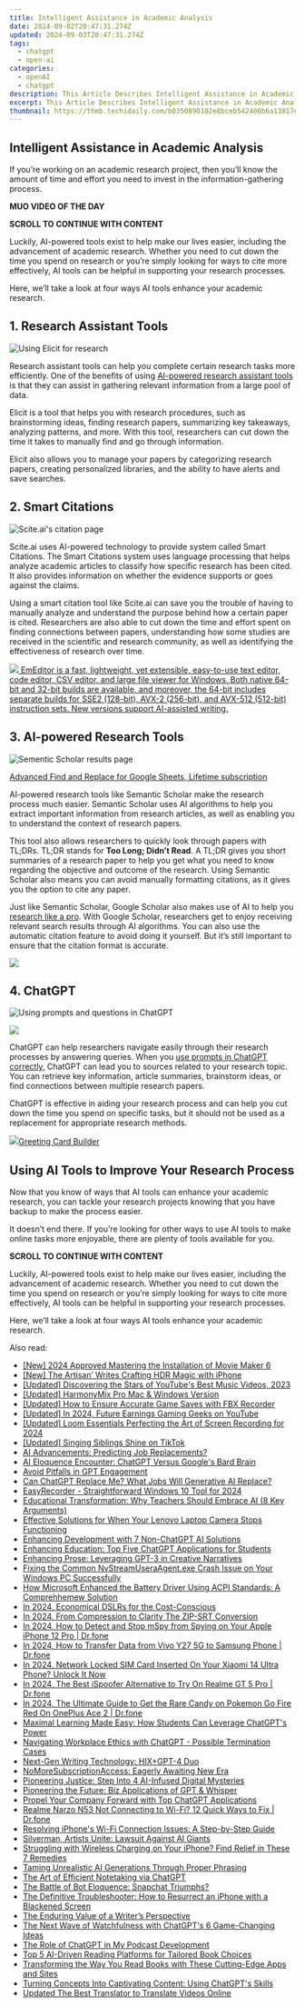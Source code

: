 ```yaml
---
title: Intelligent Assistance in Academic Analysis
date: 2024-09-02T20:47:31.274Z
updated: 2024-09-03T20:47:31.274Z
tags:
  - chatgpt
  - open-ai
categories:
  - openAI
  - chatgpt
description: This Article Describes Intelligent Assistance in Academic Analysis
excerpt: This Article Describes Intelligent Assistance in Academic Analysis
thumbnail: https://thmb.techidaily.com/b0350890102e8bceb542486b6a13817e51d92335c8505179cd1df5114471ab31.jpg
---
```


## Intelligent Assistance in Academic Analysis

 If you’re working on an academic research project, then you’ll know the amount of time and effort you need to invest in the information-gathering process.

**MUO VIDEO OF THE DAY**

**SCROLL TO CONTINUE WITH CONTENT**

 Luckily, AI-powered tools exist to help make our lives easier, including the advancement of academic research. Whether you need to cut down the time you spend on research or you’re simply looking for ways to cite more effectively, AI tools can be helpful in supporting your research processes.

 Here, we’ll take a look at four ways AI tools enhance your academic research.

## 1\. Research Assistant Tools

![Using Elicit for research](https://static1.makeuseofimages.com/wordpress/wp-content/uploads/2023/06/elicit-research-tool.jpg)

 Research assistant tools can help you complete certain research tasks more efficiently. One of the benefits of using [AI-powered research assistant tools](https://www.makeuseof.com/the-6-best-ai-tools-for-researchers-and-teachers/) is that they can assist in gathering relevant information from a large pool of data.

 Elicit is a tool that helps you with research procedures, such as brainstorming ideas, finding research papers, summarizing key takeaways, analyzing patterns, and more. With this tool, researchers can cut down the time it takes to manually find and go through information.

 Elicit also allows you to manage your papers by categorizing research papers, creating personalized libraries, and the ability to have alerts and save searches.

## 2\. Smart Citations

![Scite.ai's citation page](https://static1.makeuseofimages.com/wordpress/wp-content/uploads/2023/06/sciteai-cite-page.jpg)

 Scite.ai uses AI-powered technology to provide system called Smart Citations. The Smart Citations system uses language processing that helps analyze academic articles to classify how specific research has been cited. It also provides information on whether the evidence supports or goes against the claims.

 Using a smart citation tool like Scite.ai can save you the trouble of having to manually analyze and understand the purpose behind how a certain paper is cited. Researchers are also able to cut down the time and effort spent on finding connections between papers, understanding how some studies are received in the scientific and research community, as well as identifying the effectiveness of research over time.

<!-- affiliate ads begin -->
<a href="https://shop.emeditor.com/order/checkout.php?PRODS=4610657&QTY=1&AFFILIATE=108875&CART=1"><img src="https://www.emeditor.com/wp-content/uploads/2024/06/emeditor_chat_ai.png" border="0">
EmEditor is a fast, lightweight, yet extensible, easy-to-use text editor, code editor, CSV editor, and large file viewer for Windows. Both native 64-bit and 32-bit builds are available, and moreover, the 64-bit includes separate builds for SSE2 (128-bit), AVX-2 (256-bit), and AVX-512 (512-bit) instruction sets. New versions support AI-assisted writing.</a>
<!-- affiliate ads end -->
## 3\. AI-powered Research Tools

![Sementic Scholar results page](https://static1.makeuseofimages.com/wordpress/wp-content/uploads/2023/06/semantic-scholar-screenshot.jpg)

<!-- affiliate ads begin -->
<a href="https://secure.2checkout.com/order/checkout.php?PRODS=4729642&QTY=1&AFFILIATE=108875&CART=1">Advanced Find and Replace for Google Sheets, Lifetime subscription</a>
<!-- affiliate ads end -->
 AI-powered research tools like Semantic Scholar make the research process much easier. Semantic Scholar uses AI algorithms to help you extract important information from research articles, as well as enabling you to understand the context of research papers.

 This tool also allows researchers to quickly look through papers with TL;DRs. TL;DR stands for **Too Long; Didn’t Read**. A TL;DR gives you short summaries of a research paper to help you get what you need to know regarding the objective and outcome of the research. Using Semantic Scholar also means you can avoid manually formatting citations, as it gives you the option to cite any paper.

 Just like Semantic Scholar, Google Scholar also makes use of AI to help you [research like a pro](https://www.makeuseof.com/google-scholar-search-tips/). With Google Scholar, researchers get to enjoy receiving relevant search results through AI algorithms. You can also use the automatic citation feature to avoid doing it yourself. But it’s still important to ensure that the citation format is accurate.

<!-- affiliate ads begin -->
<a href="https://shop.systoolsgroup.com/affiliate.php?ACCOUNT=SYSTOOBY&AFFILIATE=108875&PATH=https%3A%2F%2Fwww.systoolsgroup.com%3FAFFILIATE%3D108875%26RESOURCE%3D%2BSysTools%2BPDF%2BUnlocker"><img src="https://www.systoolsgroup.com/box/pdf-unlocker.png" border="0"></a>
<!-- affiliate ads end -->
## 4\. ChatGPT

![Using prompts and questions in ChatGPT](https://static1.makeuseofimages.com/wordpress/wp-content/uploads/2023/06/chatgpt-research-prompt.jpg)

<!-- affiliate ads begin -->
<a href="https://shop.incomedia.eu/order/checkout.php?PRODS=39655089&QTY=1&AFFILIATE=108875&CART=1"><img src="https://incomedia.eu/files/images/affiliates/wa/01_WA_728x90.jpg" border="0"></a>
<!-- affiliate ads end -->
 ChatGPT can help researchers navigate easily through their research processes by answering queries. When you [use prompts in ChatGPT correctly](https://www.makeuseof.com/chatgpt-prompt-mistakes-to-avoid/), ChatGPT can lead you to sources related to your research topic. You can retrieve key information, article summaries, brainstorm ideas, or find connections between multiple research papers.

 ChatGPT is effective in aiding your research process and can help you cut down the time you spend on specific tasks, but it should not be used as a replacement for appropriate research methods.

<!-- affiliate ads begin -->
<a href="https://secure.2checkout.com/order/checkout.php?PRODS=2067133&QTY=1&AFFILIATE=108875&CART=1"><img src="https://www.pearlmountainsoft.com/n_img/product/gcb/banScrn.jpg" border="0">Greeting Card Builder</a>
<!-- affiliate ads end -->
## Using AI Tools to Improve Your Research Process

 Now that you know of ways that AI tools can enhance your academic research, you can tackle your research projects knowing that you have backup to make the process easier.

 It doesn’t end there. If you’re looking for other ways to use AI tools to make online tasks more enjoyable, there are plenty of tools available for you.

**SCROLL TO CONTINUE WITH CONTENT**

 Luckily, AI-powered tools exist to help make our lives easier, including the advancement of academic research. Whether you need to cut down the time you spend on research or you’re simply looking for ways to cite more effectively, AI tools can be helpful in supporting your research processes.

 Here, we’ll take a look at four ways AI tools enhance your academic research.


<ins class="adsbygoogle"
     style="display:block"
     data-ad-format="autorelaxed"
     data-ad-client="ca-pub-7571918770474297"
     data-ad-slot="1223367746"></ins>



<ins class="adsbygoogle"
     style="display:block"
     data-ad-client="ca-pub-7571918770474297"
     data-ad-slot="8358498916"
     data-ad-format="auto"
     data-full-width-responsive="true"></ins>

<span class="atpl-alsoreadstyle">Also read:</span>
<div><ul>
<li><a href="https://vp-tips.techidaily.com/new-2024-approved-mastering-the-installation-of-movie-maker-6/"><u>[New] 2024 Approved  Mastering the Installation of Movie Maker 6</u></a></li>
<li><a href="https://some-guidance.techidaily.com/new-the-artisan-writes-crafting-hdr-magic-with-iphone/"><u>[New] The Artisan’ Writes  Crafting HDR Magic with iPhone</u></a></li>
<li><a href="https://youtube-videos.techidaily.com/updated-discovering-the-stars-of-youtubes-best-music-videos-2023/"><u>[Updated] Discovering the Stars of YouTube's Best Music Videos, 2023</u></a></li>
<li><a href="https://some-knowledge.techidaily.com/updated-harmonymix-pro-mac-and-windows-version/"><u>[Updated] HarmonyMix Pro Mac & Windows Version</u></a></li>
<li><a href="https://screen-activity-recording.techidaily.com/updated-how-to-ensure-accurate-game-saves-with-fbx-recorder/"><u>[Updated] How to Ensure Accurate Game Saves with FBX Recorder</u></a></li>
<li><a href="https://eaxpv-info.techidaily.com/updated-in-2024-future-earnings-gaming-geeks-on-youtube/"><u>[Updated] In 2024, Future Earnings  Gaming Geeks on YouTube</u></a></li>
<li><a href="https://visual-screen-recording.techidaily.com/updated-loom-essentials-perfecting-the-art-of-screen-recording-for-2024/"><u>[Updated] Loom Essentials  Perfecting the Art of Screen Recording for 2024</u></a></li>
<li><a href="https://tiktok-videos.techidaily.com/updated-singing-siblings-shine-on-tiktok/"><u>[Updated] Singing Siblings Shine on TikTok</u></a></li>
<li><a href="https://tech-savvy.techidaily.com/ai-advancements-predicting-job-replacements/"><u>AI Advancements: Predicting Job Replacements?</u></a></li>
<li><a href="https://tech-savvy.techidaily.com/ai-eloquence-encounter-chatgpt-versus-googles-bard-brain/"><u>AI Eloquence Encounter: ChatGPT Versus Google's Bard Brain</u></a></li>
<li><a href="https://tech-savvy.techidaily.com/avoid-pitfalls-in-gpt-engagement/"><u>Avoid Pitfalls in GPT Engagement</u></a></li>
<li><a href="https://tech-savvy.techidaily.com/can-chatgpt-replace-me-what-jobs-will-generative-ai-replace/"><u>Can ChatGPT Replace Me? What Jobs Will Generative AI Replace?</u></a></li>
<li><a href="https://visual-screen-recording.techidaily.com/easyrecorder-straightforward-windows-10-tool-for-2024/"><u>EasyRecorder - Straightforward Windows 10 Tool for 2024</u></a></li>
<li><a href="https://tech-savvy.techidaily.com/educational-transformation-why-teachers-should-embrace-ai-8-key-arguments/"><u>Educational Transformation: Why Teachers Should Embrace AI (8 Key Arguments)</u></a></li>
<li><a href="https://win-howtos.techidaily.com/effective-solutions-for-when-your-lenovo-laptop-camera-stops-functioning/"><u>Effective Solutions for When Your Lenovo Laptop Camera Stops Functioning</u></a></li>
<li><a href="https://tech-savvy.techidaily.com/enhancing-development-with-7-non-chatgpt-ai-solutions/"><u>Enhancing Development with 7 Non-ChatGPT AI Solutions</u></a></li>
<li><a href="https://tech-savvy.techidaily.com/enhancing-education-top-five-chatgpt-applications-for-students/"><u>Enhancing Education: Top Five ChatGPT Applications for Students</u></a></li>
<li><a href="https://tech-savvy.techidaily.com/enhancing-prose-leveraging-gpt-3-in-creative-narratives/"><u>Enhancing Prose: Leveraging GPT-3 in Creative Narratives</u></a></li>
<li><a href="https://graphic-issues.techidaily.com/fixing-the-common-nvstreamuseraagentexe-crash-issue-on-your-windows-pc-successfully/"><u>Fixing the Common NvStreamUseraAgent.exe Crash Issue on Your Windows PC Successfully</u></a></li>
<li><a href="https://hardware-help.techidaily.com/how-microsoft-enhanced-the-battery-driver-using-acpi-standards-a-comprehhemew-solution/"><u>How Microsoft Enhanced the Battery Driver Using ACPI Standards: A Comprehhemew Solution</u></a></li>
<li><a href="https://article-tips.techidaily.com/in-2024-economical-dslrs-for-the-cost-conscious/"><u>In 2024, Economical DSLRs for the Cost-Conscious</u></a></li>
<li><a href="https://some-knowledge.techidaily.com/in-2024-from-compression-to-clarity-the-zip-srt-conversion/"><u>In 2024, From Compression to Clarity  The ZIP-SRT Conversion</u></a></li>
<li><a href="https://location-social.techidaily.com/in-2024-how-to-detect-and-stop-mspy-from-spying-on-your-apple-iphone-12-pro-drfone-by-drfone-virtual-ios/"><u>In 2024, How to Detect and Stop mSpy from Spying on Your Apple iPhone 12 Pro | Dr.fone</u></a></li>
<li><a href="https://android-transfer.techidaily.com/in-2024-how-to-transfer-data-from-vivo-y27-5g-to-samsung-phone-drfone-by-drfone-transfer-from-android-transfer-from-android/"><u>In 2024, How to Transfer Data from Vivo Y27 5G to Samsung Phone | Dr.fone</u></a></li>
<li><a href="https://sim-unlock.techidaily.com/in-2024-network-locked-sim-card-inserted-on-your-xiaomi-14-ultra-phone-unlock-it-now-by-drfone-android/"><u>In 2024, Network Locked SIM Card Inserted On Your Xiaomi 14 Ultra Phone? Unlock It Now</u></a></li>
<li><a href="https://pokemon-go-android.techidaily.com/in-2024-the-best-ispoofer-alternative-to-try-on-realme-gt-5-pro-drfone-by-drfone-virtual-android/"><u>In 2024, The Best iSpoofer Alternative to Try On Realme GT 5 Pro | Dr.fone</u></a></li>
<li><a href="https://android-pokemon-go.techidaily.com/in-2024-the-ultimate-guide-to-get-the-rare-candy-on-pokemon-go-fire-red-on-oneplus-ace-2-drfone-by-drfone-virtual-android/"><u>In 2024, The Ultimate Guide to Get the Rare Candy on Pokemon Go Fire Red On OnePlus Ace 2 | Dr.fone</u></a></li>
<li><a href="https://tech-savvy.techidaily.com/maximal-learning-made-easy-how-students-can-leverage-chatgpts-power/"><u>Maximal Learning Made Easy: How Students Can Leverage ChatGPT's Power</u></a></li>
<li><a href="https://tech-savvy.techidaily.com/navigating-workplace-ethics-with-chatgpt-possible-termination-cases/"><u>Navigating Workplace Ethics with ChatGPT - Possible Termination Cases</u></a></li>
<li><a href="https://tech-savvy.techidaily.com/next-gen-writing-technology-hixplusgpt-4-duo/"><u>Next-Gen Writing Technology: HIX+GPT-4 Duo</u></a></li>
<li><a href="https://tech-savvy.techidaily.com/nomoresubscriptionaccess-eagerly-awaiting-new-era/"><u>NoMoreSubscriptionAccess: Eagerly Awaiting New Era</u></a></li>
<li><a href="https://tech-savvy.techidaily.com/pioneering-justice-step-into-4-ai-infused-digital-mysteries/"><u>Pioneering Justice: Step Into 4 AI-Infused Digital Mysteries</u></a></li>
<li><a href="https://tech-savvy.techidaily.com/pioneering-the-future-biz-applications-of-gpt-and-whisper/"><u>Pioneering the Future: Biz Applications of GPT & Whisper</u></a></li>
<li><a href="https://tech-savvy.techidaily.com/propel-your-company-forward-with-top-chatgpt-applications/"><u>Propel Your Company Forward with Top ChatGPT Applications</u></a></li>
<li><a href="https://fix-guide.techidaily.com/realme-narzo-n53-not-connecting-to-wi-fi-12-quick-ways-to-fix-drfone-by-drfone-fix-android-problems-fix-android-problems/"><u>Realme Narzo N53 Not Connecting to Wi-Fi? 12 Quick Ways to Fix | Dr.fone</u></a></li>
<li><a href="https://some-knowledge.techidaily.com/resolving-iphones-wi-fi-connection-issues-a-step-by-step-guide/"><u>Resolving iPhone's Wi-Fi Connection Issues: A Step-by-Step Guide</u></a></li>
<li><a href="https://tech-savvy.techidaily.com/silverman-artists-unite-lawsuit-against-ai-giants/"><u>Silverman, Artists Unite: Lawsuit Against AI Giants</u></a></li>
<li><a href="https://fox-that.techidaily.com/1721454141572-struggling-with-wireless-charging-on-your-iphone-find-relief-in-these-7-remedies/"><u>Struggling with Wireless Charging on Your iPhone? Find Relief in These 7 Remedies</u></a></li>
<li><a href="https://tech-savvy.techidaily.com/taming-unrealistic-ai-generations-through-proper-phrasing/"><u>Taming Unrealistic AI Generations Through Proper Phrasing</u></a></li>
<li><a href="https://tech-savvy.techidaily.com/the-art-of-efficient-notetaking-via-chatgpt/"><u>The Art of Efficient Notetaking via ChatGPT</u></a></li>
<li><a href="https://tech-savvy.techidaily.com/the-battle-of-bot-eloquence-snapchat-triumphs/"><u>The Battle of Bot Eloquence: Snapchat Triumphs?</u></a></li>
<li><a href="https://fox-that.techidaily.com/the-definitive-troubleshooter-how-to-resurrect-an-iphone-with-a-blackened-screen/"><u>The Definitive Troubleshooter: How to Resurrect an iPhone with a Blackened Screen</u></a></li>
<li><a href="https://tech-savvy.techidaily.com/the-enduring-value-of-a-writers-perspective/"><u>The Enduring Value of a Writer’s Perspective</u></a></li>
<li><a href="https://tech-savvy.techidaily.com/the-next-wave-of-watchfulness-with-chatgpts-6-game-changing-ideas/"><u>The Next Wave of Watchfulness with ChatGPT's 6 Game-Changing Ideas</u></a></li>
<li><a href="https://tech-savvy.techidaily.com/the-role-of-chatgpt-in-my-podcast-development/"><u>The Role of ChatGPT in My Podcast Development</u></a></li>
<li><a href="https://tech-savvy.techidaily.com/top-5-ai-driven-reading-platforms-for-tailored-book-choices/"><u>Top 5 AI-Driven Reading Platforms for Tailored Book Choices</u></a></li>
<li><a href="https://tech-savvy.techidaily.com/transforming-the-way-you-read-books-with-these-cutting-edge-apps-and-sites/"><u>Transforming the Way You Read Books with These Cutting-Edge Apps and Sites</u></a></li>
<li><a href="https://tech-savvy.techidaily.com/turning-concepts-into-captivating-content-using-chatgpts-skills/"><u>Turning Concepts Into Captivating Content: Using ChatGPT's Skills</u></a></li>
<li><a href="https://ai-video.techidaily.com/updated-the-best-translator-to-translate-videos-online/"><u>Updated The Best Translator to Translate Videos Online</u></a></li>
</ul></div>
